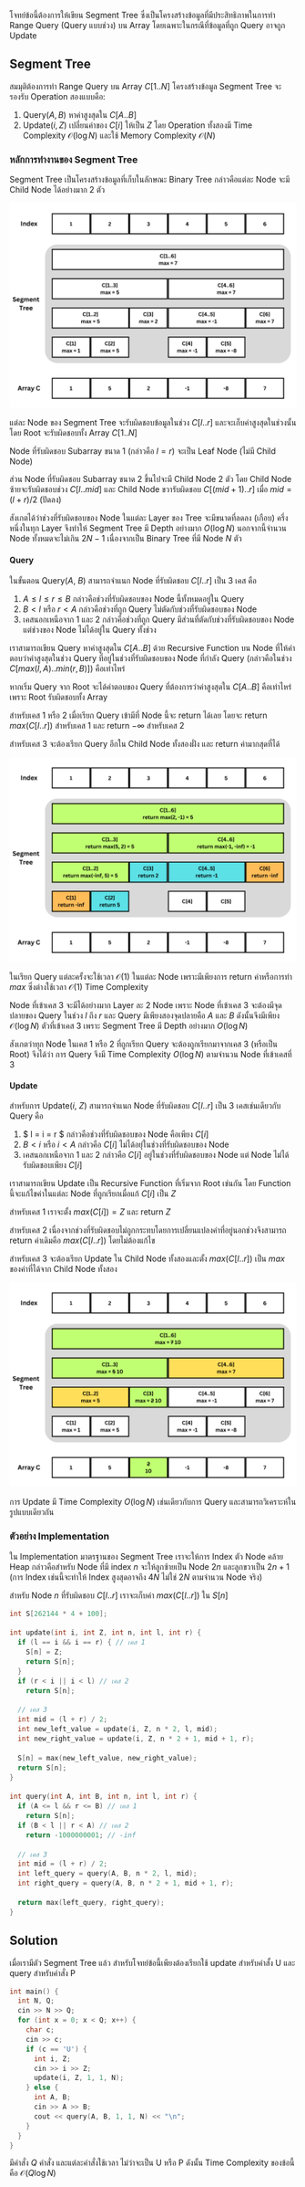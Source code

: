 โจทย์ข้อนี้ต้องการให้เขียน Segment Tree ซึ่งเป็นโครงสร้างข้อมูลที่มีประสิทธิภาพในการทำ Range Query (Query แบบช่วง) บน Array โดยเฉพาะในกรณีที่ข้อมูลที่ถูก Query อาจถูก Update

## Segment Tree

สมมุติต้องการทำ Range Query บน Array $C[1..N]$ โครงสร้างข้อมูล Segment Tree จะรองรับ Operation สองแบบคือ:
1. Query($A,B$) หาค่าสูงสุดใน $C[A..B]$
2. Update($i,Z$) เปลี่ยนค่าของ $C[i]$ ให้เป็น $Z$
โดย Operation ทั้งสองมี Time Complexity $\mathcal{O}(\log{}N)$ และใช้ Memory Complexity $\mathcal{O}(N)$

### หลักการทำงานของ Segment Tree

Segment Tree เป็นโครงสร้างข้อมูลที่เก็บในลักษณะ Binary Tree กล่าวคือแต่ละ Node จะมี Child Node ได้อย่างมาก 2 ตัว

![](../media/1147/1.png)

แต่ละ Node ของ Segment Tree จะรับผิดชอบข้อมูลในช่วง $C[l..r]$ และจะเก็บค่าสูงสุดในช่วงนั้น โดย Root จะรับผิดชอบทั้ง Array $C[1..N]$ 

Node ที่รับผิดชอบ Subarray ขนาด 1 (กล่าวคือ $l=r$) จะเป็น Leaf Node (ไม่มี Child Node) 

ส่วน Node ที่รับผิดชอบ Subarray ขนาด 2 ขึ้นไปจะมี Child Node 2 ตัว โดย Child Node ซ้ายจะรับผิดชอบช่วง $C[l..mid]$ และ Child Node ขวารับผิดชอบ $C[(mid+1)..r]$ เมื่อ $mid=(l+r)/2$ (ปัดลง)

สังเกตได้ว่าช่วงที่รับผิดชอบของ Node ในแต่ละ Layer ของ Tree จะมีขนาดที่ลดลง (เกือบ) ครึ่งหนึ่งในทุก Layer จึงทำให้ Segment Tree มี Depth อย่างมาก $O(\log{}N)$ นอกจากนี้จำนวน Node ทั้งหมดจะไม่เกิน $2N-1$ เนื่องจากเป็น Binary Tree ที่มี Node $N$ ตัว

#### Query

ในขั้นตอน Query($A$, $B$) สามารถจำแนก Node ที่รับผิดชอบ $C[l..r]$  เป็น 3 เคส คือ

1. $A\leq l \leq r \leq B$ กล่าวคือช่วงที่รับผิดชอบของ Node นี้ทั้งหมดอยู่ใน Query
2. $B < l$ หรือ $r < A$ กล่าวคือช่วงที่ถูก Query ไม่ตัดกับช่วงที่รับผิดชอบของ Node
3. เคสนอกเหนือจาก 1 และ 2 กล่าวคือช่วงที่ถูก Query มีส่วนที่ตัดกับช่วงที่รับผิดชอบของ Node แต่ช่วงของ Node ไม่ได้อยู่ใน Query ทั้งช่วง

เราสามารถเขียน Query หาค่าสูงสุดใน $C[A..B]$ ด้วย Recursive Function บน Node ที่ให้คำตอบว่าค่าสูงสุดในช่วง Query  ที่อยู่ในช่วงที่รับผิดชอบของ Node ที่กำลัง Query (กล่าวคือในช่วง $C[max(l,A)..min(r,B)]$) คือเท่าไหร่ 

หากเริ่ม Query จาก Root จะได้คำตอบของ Query ที่ต้องการว่าค่าสูงสุดใน $C[A..B]$ คือเท่าไหร่เพราะ Root รับผิดชอบทั้ง Array

สำหรับเคส 1 หรือ 2 เมื่อเรียก Query เข้ามีที่ Node นี้จะ return ได้เลย โดยจะ return $max(C[l..r])$ สำหรับเคส 1 และ return $-\infty$ สำหรับเคส 2 

สำหรับเคส 3 จะต้องเรียก Query อีกใน Child Node ทั้งสองฝั่ง และ return ค่ามากสุดที่ได้ 

![](../media/1147/2.png)

ในเรียก Query แต่ละครั้งจะใช้เวลา $\mathcal{O}(1)$ ในแต่ละ Node เพราะมีเพียงการ return ค่าหรือการทำ $max$ ซึ่งต่างใช้เวลา $\mathcal{O}(1)$ Time Complexity

Node ที่เข้าเคส 3 จะมีได้อย่างมาก Layer ละ 2 Node เพราะ Node ที่เข้าเคส 3 จะต้องมีจุดปลายของ Query ในช่วง $l$ ถึง $r$  และ Query มีเพียงสองจุดปลายคือ $A$ และ $B$ ดังนั้นจึงมีเพียง $\mathcal{O}(\log{}N)$ ตัวที่เข้าเคส 3 เพราะ Segment Tree มี Depth อย่างมาก $O(\log{}N)$

สังเกตว่าทุก Node ในเคส 1 หรือ 2 ที่ถูกเรียก Query จะต้องถูกเรียกมาจากเคส 3 (หรือเป็น Root) จึงได้ว่า การ Query จึงมี Time Complexity $O(\log{}N)$ ตามจำนวน Node ที่เข้าเคสที่ 3

#### Update

สำหรับการ Update($i$, $Z$) สามารถจำแนก Node ที่รับผิดชอบ $C[l..r]$  เป็น 3 เคสเช่นเดียวกับ Query คือ

1. $ l = i = r $ กล่าวคือช่วงที่รับผิดชอบของ Node คือเพียง $C[i]$
2. $B < i$ หรือ $i < A$ กล่าวคือ $C[i]$ ไม่ได้อยุ่ในช่วงที่รับผิดชอบของ Node
3. เคสนอกเหนือจาก 1 และ 2 กล่าวคือ $C[i]$ อยู่ในช่วงที่รับผิดชอบของ Node แต่ Node ไม่ได้รับผิดชอบเพียง $C[i]$

เราสามารถเขียน Update เป็น Recursive Function ที่เริ่มจาก Root เช่นกัน โดย Function นี้จะแก้ไขค่าในแต่ละ Node ที่ถูกเรียกเมื่อแก้ $C[i]$ เป็น $Z$

สำหรับเคส 1 เราจะตั้ง $max(C[i]) = Z$ และ return $Z$

สำหรับเคส 2 เนื่องจากช่วงที่รับผิดชอบไม่ถูกกระทบโดยการเปลี่ยนแปลงค่าที่อยู่นอกช่วงจึงสามารถ return ค่าเดิมคือ $max(C[l..r])$ โดยไม่ต้องแก้ไข

สำหรับเคส 3 จะต้องเรียก Update ใน Child Node ทั้งสองและตั้ง $max(C[l..r])$ เป็น $max$ ของค่าที่ได้จาก Child Node ทั้งสอง

![](../media/1147/3.png)

การ Update มี Time Complexity  $O(\log{}N)$ เช่นเดียวกับการ Query และสามารถวิเคราะห์ในรูปแบบเดียวกัน 

### ตัวอย่าง Implementation 

ใน Implementation มาตรฐานของ Segment Tree เราจะให้การ Index ตัว Node คล้าย Heap กล่าวคือสำหรับ Node ที่มี index $n$ จะให้ลูกซ้ายเป็น Node $2n$ และลูกขวาเป็น $2n+1$ (การ Index เช่นนี้จะทำให้ Index สูงสุดอาจถึง $4N$ ไม่ใช่ $2N$ ตามจำนวน Node จริง)

สำหรับ Node $n$ ที่รับผิดชอบ $C[l..r]$ เราจะเก็บค่า $max(C[l..r])$ ใน $S[n]$ 

```cpp
int S[262144 * 4 + 100];

int update(int i, int Z, int n, int l, int r) {
  if (l == i && i == r) { // เคส 1
    S[n] = Z;
    return S[n];
  }
  if (r < i || i < l) // เคส 2
    return S[n];

  // เคส 3
  int mid = (l + r) / 2;
  int new_left_value = update(i, Z, n * 2, l, mid);
  int new_right_value = update(i, Z, n * 2 + 1, mid + 1, r);

  S[n] = max(new_left_value, new_right_value);
  return S[n];
}

int query(int A, int B, int n, int l, int r) {
  if (A <= l && r <= B) // เคส 1
    return S[n];
  if (B < l || r < A) // เคส 2
    return -1000000001; // -inf

  // เคส 3
  int mid = (l + r) / 2;
  int left_query = query(A, B, n * 2, l, mid);
  int right_query = query(A, B, n * 2 + 1, mid + 1, r);

  return max(left_query, right_query);
}
```

## Solution

เมื่อเรามีตัว Segment Tree แล้ว สำหรับโจทย์ข้อนี้เพียงต้องเรียกใช้ update สำหรับคำสั้ง U และ query สำหรับคำสั่ง P

```cpp
int main() {
  int N, Q;
  cin >> N >> Q;
  for (int x = 0; x < Q; x++) {
    char c;
    cin >> c;
    if (c == 'U') {
      int i, Z;
      cin >> i >> Z;
      update(i, Z, 1, 1, N);
    } else {
      int A, B;
      cin >> A >> B;
      cout << query(A, B, 1, 1, N) << "\n";
    }
  }
}
``` 

มีคำสั่ง $Q$ คำสั่ง และแต่ละคำสั่งใช้เวลา ไม่ว่าจะเป็น U หรือ P ดังนั้น Time Complexity ของข้อนี้คือ $\mathcal{O}(Q\log{}N)$